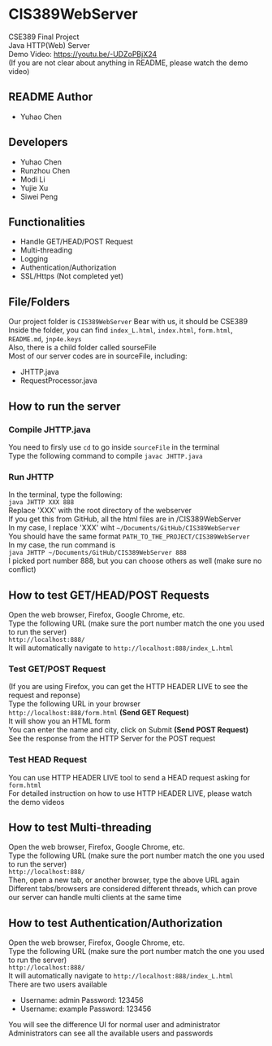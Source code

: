 # CIS389WebServer
CSE389 Final Project  
Java HTTP(Web) Server    
Demo Video: https://youtu.be/-UDZoPBjX24   
(If you are not clear about anything in README, please watch the demo video)  

## README Author
- Yuhao Chen 

## Developers
- Yuhao Chen 
- Runzhou Chen 
- Modi Li
- Yujie Xu
- Siwei Peng

## Functionalities
- Handle GET/HEAD/POST Request
- Multi-threading
- Logging
- Authentication/Authorization
- SSL/Https (Not completed yet)

## File/Folders
Our project folder is `CIS389WebServer` Bear with us, it should be CSE389  
Inside the folder, you can find `index_L.html`, `index.html`, `form.html`, `README.md`, `jnp4e.keys`   
Also, there is a child folder called sourseFile  
Most of our server codes are in sourceFile, including:
- JHTTP.java
- RequestProcessor.java

## How to run the server
### Compile JHTTP.java  
You need to firsly use `cd` to go inside `sourceFile` in the terminal    
Type the following command to compile
`javac JHTTP.java`   
### Run JHTTP   
In the terminal, type the following:  
`java JHTTP XXX 888`  
Replace 'XXX' with the root directory of the webserver  
If you get this from GitHub, all the html files are in /CIS389WebServer  
In my case, I replace 'XXX' wiht `~/Documents/GitHub/CIS389WebServer`  
You should have the same format `PATH_TO_THE_PROJECT/CIS389WebServer`  
In my case, the run command is  
`java JHTTP ~/Documents/GitHub/CIS389WebServer 888`  
I picked port number 888, but you can choose others as well (make sure no conflict)  

## How to test GET/HEAD/POST Requests
Open the web browser, Firefox, Google Chrome, etc.  
Type the following URL (make sure the port number match the one you used to run the server)   
`http://localhost:888/`   
It will automatically navigate to `http://localhost:888/index_L.html` 

### Test GET/POST Request
(If you are using Firefox, you can get the HTTP HEADER LIVE to see the request and reponse)    
Type the following URL in your browser  
`http://localhost:888/form.html`  **(Send GET Request)**  
It will show you an HTML form  
You can enter the name and city, click on Submit  **(Send POST Request)**  
See the response from the HTTP Server for the POST request   

### Test HEAD Request
You can use HTTP HEADER LIVE tool to send a HEAD request asking for `form.html`   
For detailed instruction on how to use HTTP HEADER LIVE, please watch the demo videos

## How to test Multi-threading
Open the web browser, Firefox, Google Chrome, etc.   
Type the following URL (make sure the port number match the one you used to run the server)   
`http://localhost:888/`   
Then, open a new tab, or another browser, type the above URL again  
Different tabs/browsers are considered different threads, which can prove our server can handle multi clients at the same time  

## How to test Authentication/Authorization
Open the web browser, Firefox, Google Chrome, etc.   
Type the following URL (make sure the port number match the one you used to run the server)   
`http://localhost:888/`   
It will automatically navigate to `http://localhost:888/index_L.html`  
There are two users available  
- Username: admin  Password: 123456
- Username: example Password: 123456   

You will see the difference UI for normal user and administrator   
Administrators can see all the available users and passwords   

